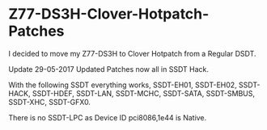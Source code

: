 # Z77-DS3H-Clover-Hotpatch-Patches

I decided to move my Z77-DS3H to Clover Hotpatch from a Regular DSDT.


Update 29-05-2017 Updated Patches now all in SSDT Hack. 






With the following SSDT everything works,
SSDT-EH01, SSDT-EH02, SSDT-HACK, SSDT-HDEF, SSDT-LAN, SSDT-MCHC, SSDT-SATA, SSDT-SMBUS, SSDT-XHC, SSDT-GFX0.

There is no SSDT-LPC as Device ID pci8086,1e44 is Native. 

